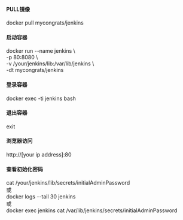 #### PULL镜像
docker pull mycongrats/jenkins
#### 启动容器
docker run --name jenkins \\  
-p 80:8080 \\  
-v /your/jenkins/lib:/var/lib/jenkins \\  
-dt mycongrats/jenkins
#### 登录容器
docker exec -ti jenkins bash
#### 退出容器
exit
#### 浏览器访问
http://[your ip address]:80
#### 查看初始化密码
cat /your/jenkins/lib/secrets/initialAdminPassword  
或  
docker logs --tail 30 jenkins  
或  
docker exec jenkins cat /var/lib/jenkins/secrets/initialAdminPassword  

